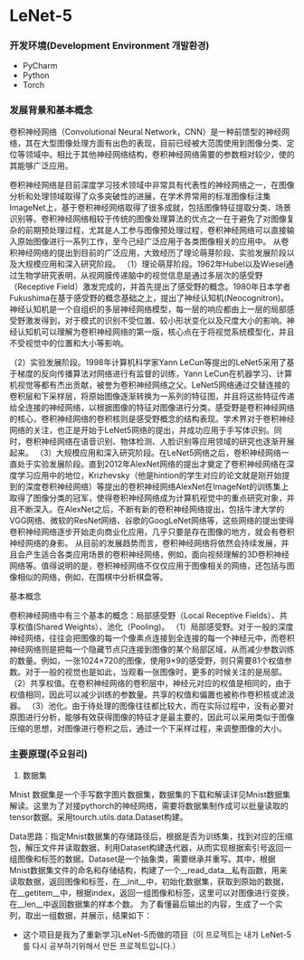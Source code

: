# LeNet-5

### 开发环境(Development Environment 개발환경)
- PyCharm
- Python
- Torch

### 发展背景和基本概念

卷积神经网络（Convolutional Neural Network，CNN）是一种前馈型的神经网络，其在大型图像处理方面有出色的表现，目前已经被大范围使用到图像分类、定位等领域中。相比于其他神经网络结构，卷积神经网络需要的参数相对较少，使的其能够广泛应用。

 卷积神经网络是目前深度学习技术领域中非常具有代表性的神经网络之一，在图像分析和处理领域取得了众多突破性的进展，在学术界常用的标准图像标注集ImageNet上，基于卷积神经网络取得了很多成就，包括图像特征提取分类、场景识别等。卷积神经网络相较于传统的图像处理算法的优点之一在于避免了对图像复杂的前期预处理过程，尤其是人工参与图像预处理过程，卷积神经网络可以直接输入原始图像进行一系列工作，至今己经广泛应用于各类图像相关的应用中。
       从卷积神经网络的提出到目前的广泛应用，大致经历了理论萌芽阶段、实验发展阶段以及大规模应用和深入研究阶段。
（1）理论萌芽阶段。1962年Hubel以及Wiesel通过生物学研究表明，从视网膜传递脑中的视觉信息是通过多层次的感受野（Receptive Field）激发完成的，并首先提出了感受野的概念。1980年日本学者Fukushima在基于感受野的概念基础之上，提出了神经认知机(Neocognitron)。神经认知机是一个自组织的多层神经网络模型，每一层的响应都由上一层的局部感受野激发得到，对于模式的识别不受位置、较小形状变化以及尺度大小的影响。神经认知机可以理解为卷积神经网络的第一版，核心点在于将视觉系统模型化，并且不受视觉中的位置和大小等影响。 

（2）实验发展阶段。1998年计算机科学家Yann LeCun等提出的LeNet5采用了基于梯度的反向传播算法对网络进行有监督的训练，Yann LeCun在机器学习、计算机视觉等都有杰出贡献，被誉为卷积神经网络之父。LeNet5网络通过交替连接的卷积层和下采样层，将原始图像逐渐转换为一系列的特征图，并且将这些特征传递给全连接的神经网络，以根据图像的特征对图像进行分类。感受野是卷积神经网络的核心，卷积神经网络的卷积核则是感受野概念的结构表现。学术界对于卷积神经网络的关注，也正是开始于LeNet5网络的提出，并成功应用于手写体识别。同时，卷积神经网络在语音识别、物体检测、人脸识别等应用领域的研究也逐渐开展起来。
（3）大规模应用和深入研究阶段。在LeNet5网络之后，卷积神经网络一直处于实验发展阶段。直到2012年AlexNet网络的提出才奠定了卷积神经网络在深度学习应用中的地位，Krizhevsky（他是hintion的学生对应的论文就是刚开始提到的深度卷积神经网络）等提出的卷积神经网络AlexNet在ImageNet的训练集上取得了图像分类的冠军，使得卷积神经网络成为计算机视觉中的重点研究对象，并且不断深入。在AlexNet之后，不断有新的卷积神经网络提出，包括牛津大学的VGG网络、微软的ResNet网络、谷歌的GoogLeNet网络等，这些网络的提出使得卷积神经网络逐步开始走向商业化应用，几乎只要是存在图像的地方，就会有卷积神经网络的身影。
       从目前的发展趋势而言，卷积神经网络将依然会持续发展，并且会产生适合各类应用场景的卷积神经网络，例如，面向视频理解的3D卷积神经网络等。值得说明的是，卷积神经网络不仅仅应用于图像相关的网络，还包括与图像相似的网络，例如，在围棋中分析棋盘等。

基本概念

 卷积神经网络中有三个基本的概念：局部感受野（Local Receptive Fields）、共享权值(Shared Weights）、池化（Pooling)。
（1）局部感受野。对于一般的深度神经网络，往往会把图像的每一个像素点连接到全连接的每一个神经元中，而卷积神经网络则是把每一个隐藏节点只连接到图像的某个局部区域，从而减少参数训练的数量。例如，一张1024×720的图像，使用9×9的感受野，则只需要81个权值参数。对于一般的视觉也是如此，当观看一张图像时，更多的时候关注的是局部。
（2）共享权值。在卷积神经网络的卷积层中，神经元对应的权值是相同的，由于权值相同，因此可以减少训练的参数量。共享的权值和偏置也被称作卷积核或滤汲器。
（3）池化。由于待处理的图像往往都比较大，而在实际过程中，没有必要对原图进行分析，能够有效获得图像的特征才是最主要的，因此可以采用类似于图像压缩的思想，对图像进行卷积之后，通过一个下采样过程，来调整图像的大小。

### 主要原理(주요원리)

1. 数据集

Mnist 数据集是一个手写数字图片数据集，数据集的下载和解读详见Mnist数据集解读。这里为了对接pythorch的神经网络，需要将数据集制作成可以批量读取的tensor数据。采用tourch.utils.data.Dataset构建。

Data思路：指定Mnist数据集的存储路径后，根据是否为训练集，找到对应的压缩包，解压文件并读取数据，利用Dataset构建迭代器，从而实现根据索引号返回一组图像和标签的数据。Dataset是一个抽象类，需要继承并重写。其中，根据Mnist数据集文件的命名和存储结构，构建了一个__read_data__私有函数，用来读取数据，返回图像和标签，在__init__中，初始化数据集，获取到原始的数据，在__getitem__中，根据index，返回一组图像和标签，这里可以对图像进行变换，在__len__中返回数据集的样本个数。
为了看懂最后输出的内容，生成了一个实列，取出一组数据，并展示，结果如下：



- 这个项目是我为了重新学习LeNet-5而做的项目（이 프로젝트는 내가 LeNet-5를 다시 공부하기위해서 만든 프로젝트입니다.）
